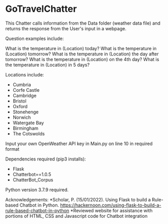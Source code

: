 # GoTravelChatter

This Chatter calls information from the Data folder (weather data file) and returns the response from the User's input in a webpage.

Question examples include:

What is the temperature in (Location) today?
What is the temperature in (Location) tomorrow?
What is the temperature in (Location) the day after tomorrow?
What is the temperature in (Location) on the 4th day?
What is the temperature in (Location) in 5 days?

Locations include:
- Cumbria
- Corfe Castle
- Cambridge
- Bristol
- Oxford
- Stonehenge
- Norwich
- Watergate Bay
- Birmingham
- The Cotswolds

Input your own OpenWeather API key in Main.py on line 10 in required format

Dependencies required (pip3 installs):
- Flask
- Chatterbot==1.0.5
- ChatterBot_Corpus

Python version 3.7.9 required.

Acknowledgements:
*Scholar, P. (15/01/2022). Using Flask to build a Rule-based Chatbot in Python. https://hackernoon.com/using-flask-to-build-a-rule-based-chatbot-in-python 
*Reviewed website for assistance with portions of HTML, CSS and Javascript code for Chatbot integration 
